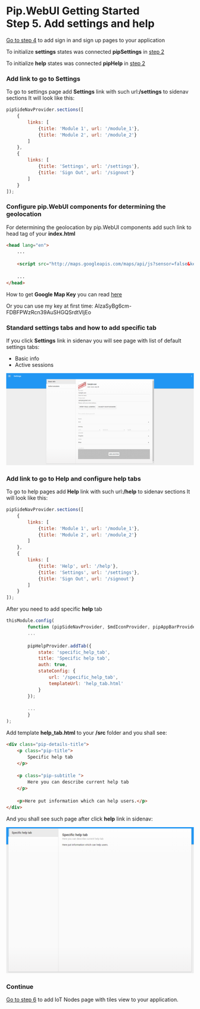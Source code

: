 # Pip.WebUI Getting Started <br/> Step 5. Add settings and help

[Go to step 4](https://github.com/pip-webui/pip-webui-sample/blob/master/step4/) to add sign in and sign up pages to your application

To initialize **settings** states was connected **pipSettings** in [step 2](https://github.com/pip-webui/pip-webui-sample/blob/master/step2/)

To initialize **help** states was connected **pipHelp** in [step 2](https://github.com/pip-webui/pip-webui-sample/blob/master/step2/)

### Add link to go to Settings

To go to settings page add **Settings** link with such url:**/settings** to sidenav sections
It will look like this:

```javascript
pipSideNavProvider.sections([
    {
        links: [
            {title: 'Module 1', url: '/module_1'},
            {title: 'Module 2', url: '/module_2'}
        ]
    },
    {
        links: [
            {title: 'Settings', url: '/settings'},
            {title: 'Sign Out', url: '/signout'}
        ]
    }
]);
```

### Configure pip.WebUI components for determining the geolocation

For determining the geolocation by pip.WebUI components add such link to head tag of your **index.html**

```html
<head lang="en">
    ...
    
    <script src="http://maps.googleapis.com/maps/api/js?sensor=false&key=AIzaSyBg6cm-FDBFPWzRcn39AuSHGQSrdtVIjEo"></script>
    
    ...
</head>
```

How to get **Google Map Key** you can read [here](https://developers.google.com/maps/documentation/javascript/get-api-key)

Or you can use my key at first time: AIzaSyBg6cm-FDBFPWzRcn39AuSHGQSrdtVIjEo

### Standard settings tabs and how to add specific tab

If you click **Settings** link in sidenav you will see page with list of default settings tabs:

* Basic info
* Active sessions

![Settings standard tabs](artifacts/settings_standard_tab.png)

### Add link to go to Help and configure help tabs

To go to help pages add **Help** link with such url:**/help** to sidenav sections
It will look like this:

```javascript
pipSideNavProvider.sections([
    {
        links: [
            {title: 'Module 1', url: '/module_1'},
            {title: 'Module 2', url: '/module_2'}
        ]
    },
    {
        links: [
            {title: 'Help', url: '/help'},
            {title: 'Settings', url: '/settings'},
            {title: 'Sign Out', url: '/signout'}
        ]
    }
]);
```

After you need to add specific **help** tab

```javascript
thisModule.config(
        function (pipSideNavProvider, $mdIconProvider, pipAppBarProvider, pipAuthStateProvider, pipSettingsProvider, pipHelpProvider) {
        ...
        
        pipHelpProvider.addTab({
            state: 'specific_help_tab',
            title: 'Specific help tab',
            auth: true,
            stateConfig: {
                url: '/specific_help_tab',
                templateUrl: 'help_tab.html'
            }
        });
        
        ...
        }
);
```

Add template **help_tab.html** to your **/src** folder and you shall see:

```html
<div class="pip-details-title">
    <p class="pip-title">
        Specific help tab
    </p>

    <p class="pip-subtitle ">
        Here you can describe current help tab
    </p>

    <p>Here put information which can help users.</p>
</div>
```

And you shall see such page after click **help** link in sidenav:

![Help specific tab](artifacts/help_specific_tab.png)

### Continue

[Go to step 6](https://github.com/pip-webui/pip-webui-sample/blob/master/step6/) to add IoT Nodes page with tiles view to your application.